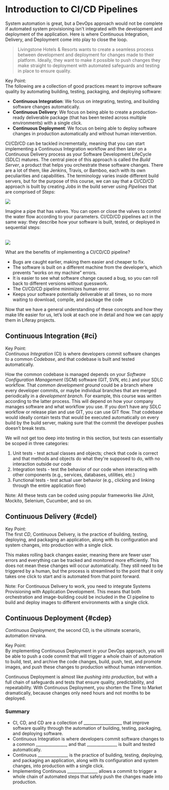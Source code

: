 # Introduction to CI/CD Pipelines

System automation is great, but a DevOps approach would not be complete if automated system provisioning isn't integrated with the development and deployment of the application. Here is where Continuous Integration, Delivery, and Deployment come into play to close the loop.

> Livingstone Hotels & Resorts wants to create a seamless process between development and deployment for changes made to their platform. Ideally, they want to make it possible to push changes they make straight to deployment with automated safeguards and testing in place to ensure quality.

<div class="key-point">
Key Point: <br />
The following are a collection of good practices meant to improve software quality by automating building, testing, packaging, and deploying software:
	<ul>
		<li><b>Continuous Integration</b>: We focus on integrating, testing, and building software changes automatically.</li>
		<li><b>Continuous Delivery</b>: We focus on being able to create a production-ready deliverable package (that has been tested across multiple environments) with a single click.</li>
		<li><b>Continuous Deployment</b>: We focus on being able to deploy software changes in production automatically and without human intervention.</li>
	</ul>
</div>

CI/CD/CD can be tackled incrementally, meaning that you can start implementing a Continuous Integration workflow and then later on a Continuous Delivery process as your Software Development LifeCycle (SDLC) matures. The central piece of this approach is called the _Build Server_, a product that helps you orchestrate these software changes. There are a lot of them, like Jenkins, Travis, or Bamboo, each with its own peculiarities and capabilities.
The terminology varies inside different build servers, but for the purpose of this course, we can say that a CI/CD/CD approach is built by creating _Jobs_ in the build server using _Pipelines_ that are comprised of _Steps_:

<img src="../images/pipeline.png" style="max-width:100%;">

<br>

Imagine a pipe that has valves. You can open or close the valves to control the water flow according to your parameters. CI/CD/CD pipelines act in the same way: they describe how your software is built, tested, or deployed in sequential steps:

<br>

<img src="../images/jenkins-pipeline.png" style="max-width:100%;">

What are the benefits of implementing a CI/CD/CD pipeline?
- Bugs are caught earlier, making them easier and cheaper to fix.
- The software is built on a different machine from the developer’s, which prevents “works on my machine” errors.
- It is easier to see what software change caused a bug, so you can roll back to different versions without guesswork.
- The CI/CD/CD pipeline minimizes human error.
- Keeps your software potentially deliverable at all times, so no more waiting to download, compile, and package the code

Now that we have a general understanding of these concepts and how they make life easier for us, let’s look at each one in detail and how we can apply them in Liferay projects.

## Continuous Integration {#ci}

<div class="key-point">
Key Point: <br />
<i>Continuous Integration</i> (CI) is where developers commit software changes to a common <i>Codebase</i>, and that codebase is built and tested automatically.
</div>

How the common codebase is managed depends on your _Software Configuration Management_ (SCM) software (GIT, SVN, etc.) and your SDLC workflow. That _common development ground_ could be a branch where every developer commits, or maybe individual branches that are merged periodically in a _development branch_. For example, this course was written according to the latter process. This will depend on how your company manages software and what workflow you use. If you don’t have any SDLC workflow or release plan and use GIT, you can use GIT flow. That codebase would ideally contain tests that would be executed automatically on every build by the build server, making sure that the commit the developer pushes doesn’t break tests.

We will not get too deep into testing in this section, but tests can essentially be scoped in three categories:
1. Unit tests - test actual classes and objects; check that code is correct and that methods and objects do what they're supposed to do, with no interaction outside our code
2. Integration tests - test the behavior of our code when interacting with other components (e.g., services, databases, utilities, etc.)
3. Functional tests - test actual user behavior (e.g., clicking and linking through the entire application flow)

<div class="note">
Note: All these tests can be coded using popular frameworks like JUnit, Mockito, Selenium, Cucumber, and so on.
</div>

## Continuous Delivery {#cdel}

<div class="key-point">
Key Point: <br />
The first <i>CD</i>, Continuous Delivery, is the practice of building, testing, deploying, and packaging an application, along with its configuration and system changes, into production with a single click.
</div>

This makes rolling back changes easier, meaning there are fewer user errors and everything can be tracked and monitored more efficiently. This does not mean these changes will occur automatically. They still need to be triggered by a human, but the process is streamlined to the point that it only takes one click to start and is automated from that point forward.

<div class="note">
Note: For Continuous Delivery to work, you need to integrate Systems Provisioning with Application Development. This means that both orchestration and image-building could be included in the CI pipeline to build and deploy images to different environments with a single click.
</div>

## Continuous Deployment {#cdep}

_Continuous Deployment_, the second CD, is the ultimate scenario, automation nirvana.

<div class="key-point">
Key Point: <br />
By implementing Continuous Deployment in your DevOps approach, you will be able to push a code commit that will trigger a whole chain of automation to build, test, and archive the code changes, build, push, test, and promote images, and push these changes to production without human intervention.
</div>

Continuous Deployment is almost like _pushing into production_, but with a full chain of safeguards and tests that ensure quality, predictability, and repeatability. With Continuous Deployment, you shorten the Time to Market dramatically, because changes only need hours and not months to be deployed.

<div class="summary"><h3>Summary</h3>
    <ul>
    	<li>CI, CD, and CD are a collection of ___________________ that improve software quality through the automation of building, testing, packaging, and deploying software.</li>
    	<li>Continuous Integration is where developers commit software changes to a common _______________, and that _______________ is built and tested automatically.</li>
    	<li>Continuous _______________ is the practice of building, testing, deploying, and packaging an application, along with its configuration and system changes, into production with a single click.</li>
        <li>Implementing Continuous _______________ allows a commit to trigger a whole chain of automated steps that safely push the changes made into production.</li>
    </ul>
</div>
